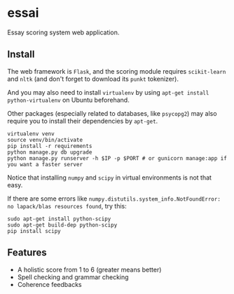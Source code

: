 essai
==============
Essay scoring system web application.

## Install

The web framework is `Flask`, and the scoring module requires `scikit-learn` and `nltk` (and don't forget to download its `punkt` tokenizer).

And you may also need to install `virtualenv` by using `apt-get install python-virtualenv` on Ubuntu beforehand.

Other packages (especially related to databases, like `psycopg2`) may also require you to install their dependencies by `apt-get`.

```
virtualenv venv
source venv/bin/activate
pip install -r requirements
python manage.py db upgrade
python manage.py runserver -h $IP -p $PORT # or gunicorn manage:app if you want a faster server
```

Notice that installing `numpy` and `scipy` in virtual environments is not that easy.

If there are some errors like `numpy.distutils.system_info.NotFoundError: no lapack/blas resources found`, try this:
```
sudo apt-get install python-scipy
sudo apt-get build-dep python-scipy
pip install scipy
```

## Features

- A holistic score from 1 to 6 (greater means better)
- Spell checking and grammar checking
- Coherence feedbacks